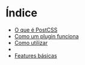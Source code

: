 # Índice

- [O que é PostCSS](about.md)
 - [Como um plugin funciona](plugins.md) 
 - [Como utilizar](how.md)
 - 
- [Features básicas](basics.md)
